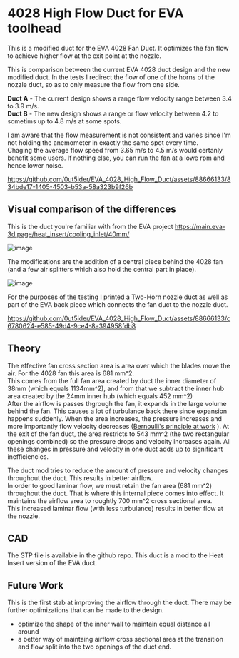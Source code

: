 # 4028 High Flow Duct for EVA toolhead

This is a modified duct for the EVA 4028 Fan Duct.
It optimizes the fan flow to achieve higher flow at the exit point at the nozzle.

This is comparison between the current EVA 4028 duct design and the new modified duct.
In the tests I redirect the flow of one of the horns of the nozzle duct, so as to only measure the flow from one side.

**Duct A** - The current design shows a range flow velocity range between 3.4 to 3.9 m/s.   
**Duct B** - The new design shows a range or flow velocity between 4.2 to sometims up to 4.8 m/s at some spots.

I am aware that the flow measurement is not consistent and varies since I'm not holding the anemometer in exactly the same spot every time.     
Chaging the average flow speed from 3.65 m/s to 4.5 m/s would certanly benefit some users.
If nothing else, you can run the fan at a lowe rpm and hence lower noise.   

https://github.com/0ut5ider/EVA_4028_High_Flow_Duct/assets/88666133/834bde17-1405-4503-b53a-58a323b9f26b

## Visual comparison of the differences

This is the duct you're familiar with from the EVA project
https://main.eva-3d.page/heat_insert/cooling_inlet/40mm/

![image](https://github.com/0ut5ider/EVA_4028_High_Flow_Duct/assets/88666133/cf9946fe-da1c-4520-a527-a8cef17b9a9a)

The modifications are the addition of a central piece behind the 4028 fan (and a few air splitters which also hold the central part in place). 

![image](https://github.com/0ut5ider/EVA_4028_High_Flow_Duct/assets/88666133/8c99bcb2-5731-486d-a148-b0581aac280b)

For the purposes of the testing I printed a Two-Horn nozzle duct as well as part of the EVA back piece which connects the fan duct to the nozzle duct.

https://github.com/0ut5ider/EVA_4028_High_Flow_Duct/assets/88666133/c6780624-e585-49d4-9ce4-8a394958fdb8

## Theory

The effective fan cross section area is area over which the blades move the air. For the 4028 fan this area is 681 mm^2.   
This comes from the full fan area created by duct the inner diameter of 38mm (which equals 1134mm^2), and from that we subtract the inner hub area created by the 24mm inner hub (which equals 452 mm^2)   
After the airflow is passes thgrough the fan, it expands in the large volume behind the fan. This causes a lot of turbulance back there since expansion happens suddenly. 
When the area increases, the pressure increases and more importantly flow velocity decreases ([Bernoulli's principle at work](https://en.wikipedia.org/wiki/Bernoulli%27s_principle) ). At the exit of the fan duct, the area restricts to 543 mm^2 (the two rectangular openings combined) so the pressure drops and velocity increases again. All these changes in pressure and velocity in one duct adds up to significant inefficiencies. 

The duct mod tries to reduce the amount of pressure and velocity changes throughout the duct. This results in better airflow.   
In order to good laminar flow, we must retain the fan area (681 mm^2) throughout the duct. That is where this internal piece comes into effect. It maintains the airflow area to roughtly 700 mm^2 cross sectional area.   
This increased laminar flow (with less turbulance) results in better flow at the nozzle.

## CAD

The STP file is available in the github repo.
This duct is a mod to the Heat Insert version of the EVA duct.

## Future Work

This is the first stab at improving the airflow through the duct. There may be further optimizations that can be made to the design. 
- optimize the shape of the inner wall to maintain equal distance all around
- a better way of maintaing airflow cross sectional area at the transition and flow split into the two openings of the duct end.
